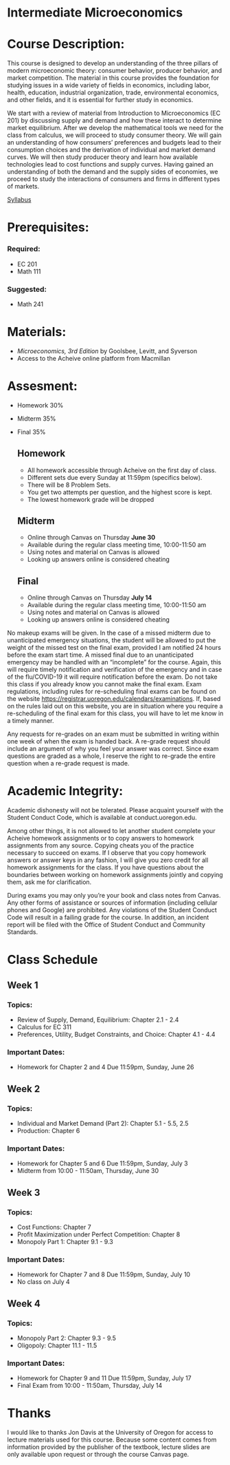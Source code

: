 # Intermediate Microeconomics
# Course Description: 
  
This course is designed to develop an understanding of the three pillars of  modern microeconomic theory: consumer behavior, producer behavior, and market competition. The material in this course provides the foundation for studying issues in a wide variety of fields in economics, including labor, health, education, industrial organization, trade, environmental economics, and other fields, and it is essential for further study in economics. 

We start with a review of material from Introduction to Microeconomics (EC 201) by discussing supply and demand and how these interact to determine market equilibrium. After we develop the mathematical tools we need for the class from calculus, we will proceed to study consumer theory. We will gain an understanding of how consumers’ preferences and budgets lead to their consumption choices and the derivation of individual and market demand curves. We will then study producer theory and learn how available technologies lead to cost functions and supply curves. Having gained an understanding of both the demand and the supply sides of economies, we proceed to study the interactions of consumers and firms in different types of markets. 

[Syllabus](https://github.com/mwood13/EC_311_Summer/blob/main/EC311-Syllabus.pdf)

# Prerequisites:

### Required:
  - EC 201
  - Math 111
### Suggested:
  - Math 241

# Materials:

  - *Microeconomics, 3rd Edition* by Goolsbee, Levitt, and Syverson
  - Access to the Acheive online platform from Macmillan

# Assesment: 

- Homework 30%
- Midterm 35%
- Final 35%

  ## Homework 
    
   - All homework accessible through Acheive on the first day of class.
   - Different sets due every Sunday at 11:59pm (specifics below).
   - There will be 8 Problem Sets.
   - You get two attempts per question, and the highest score is kept.
   - The lowest homework grade will be dropped
  
  ## Midterm 
  
  - Online through Canvas on Thursday **June 30**
  - Available during the regular class meeting time, 10:00-11:50 am
  - Using notes and material on Canvas is allowed
  - Looking up answers online is considered cheating
  
  ## Final 
  
  - Online through Canvas on Thursday **July 14**
  - Available during the regular class meeting time, 10:00-11:50 am
  - Using notes and material on Canvas is allowed
  - Looking up answers online is considered cheating
    
No makeup exams will be given. In the case of a missed midterm due to unanticipated emergency situations, the student will be allowed to put the weight of the missed test on the final exam, provided I am notified 24 hours before the exam start time. A missed final due to an unanticipated emergency may be handled with an “incomplete” for the course.  Again, this will require timely notification and verification of the emergency and in case of the flu/COVID-19 it will require notification before the exam. Do not take this class if you already know you cannot make the final exam. Exam regulations, including rules for re-scheduling final exams can be found on the website https://registrar.uoregon.edu/calendars/examinations. If, based on the rules laid out on this website, you are in situation where you require a re-scheduling of the final exam for this class, you will have to let me know in a timely manner.

Any requests for re-grades on an exam must be submitted in writing within one week of when the exam is handed back. A re-grade request should include an argument of why you feel your answer was correct. Since exam questions are graded as a whole, I reserve the right to re-grade the entire question when a re-grade request is made.

# Academic Integrity:

Academic dishonesty will not be tolerated. Please acquaint yourself with the Student Conduct Code, which is available at conduct.uoregon.edu. 

Among other things, it is not allowed to let another student complete your Acheive homework assignments or to copy answers to homework assignments from any source. Copying cheats you of the practice necessary to succeed on exams. If I observe that you copy homework answers or answer keys in any fashion, I will give you zero credit for all homework assignments for the class. If you have questions about the boundaries between working on homework assignments jointly and copying them, ask me for clarification.

During exams you may only you’re your book and class notes from Canvas. Any other forms of assistance or sources of information (including cellular phones and Google) are prohibited. Any violations of the Student Conduct Code will result in a failing grade for the course. In addition, an incident report will be filed with the Office of Student Conduct and Community Standards. 


# Class Schedule

## Week 1

### Topics:
  - Review of Supply, Demand, Equilibrium: Chapter 2.1 - 2.4
  - Calculus for EC 311
  - Preferences, Utility, Budget Constraints, and Choice: Chapter 4.1 - 4.4

### Important Dates: 
  - Homework for Chapter 2 and 4 Due 11:59pm, Sunday, June 26

## Week 2

### Topics:
  - Individual and Market Demand (Part 2): Chapter 5.1 - 5.5, 2.5
  - Production: Chapter 6

### Important Dates: 
  - Homework for Chapter 5 and 6 Due 11:59pm, Sunday, July 3
  - Midterm from 10:00 - 11:50am, Thursday, June 30

## Week 3

### Topics:
 
  - Cost Functions: Chapter 7
  - Profit Maximization under Perfect Competition: Chapter 8
  - Monopoly Part 1: Chapter 9.1 - 9.3

### Important Dates: 
  - Homework for Chapter 7 and 8 Due 11:59pm, Sunday, July 10
  - No class on July 4

## Week 4

### Topics:
  - Monopoly Part 2: Chapter 9.3 - 9.5
  - Oligopoly: Chapter 11.1 - 11.5

### Important Dates: 
  - Homework for Chapter 9 and 11 Due 11:59pm, Sunday, July 17
  - Final Exam from 10:00 - 11:50am, Thursday, July 14


# Thanks

I would like to thanks Jon Davis at the University of Oregon for access to lecture materials used for this course. Because some content comes from information provided by the publisher of the textbook, lecture slides are only available upon request or through the course Canvas page. 


 
